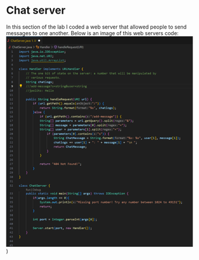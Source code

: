 # Chat server
In this section of the lab I coded a web server that allowed people to send messages to one another. Below is an image of this web servers code:
![test](chatCodePic)
)

